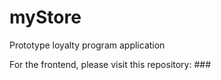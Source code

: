 # myStore
Prototype loyalty program application

For the frontend, please visit this repository: ###
